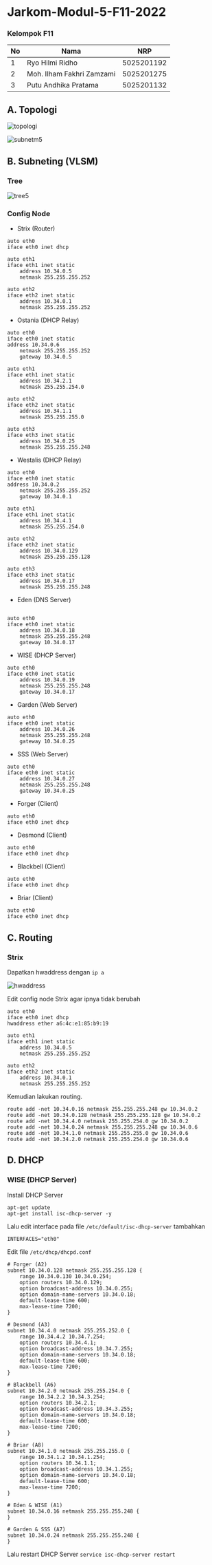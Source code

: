 # Jarkom-Modul-5-F11-2022

### Kelompok F11

| **No** | **Nama** | **NRP** | 
| ------------- | ------------- | --------- |
| 1 | Ryo Hilmi Ridho  | 5025201192 | 
| 2 | Moh. Ilham Fakhri Zamzami | 5025201275 |
| 3 | Putu Andhika Pratama | 5025201132 |

## A. Topologi
![topologi](https://user-images.githubusercontent.com/100068648/205689037-1cc0d455-080f-42e1-a0e8-645fcab38057.png)

![subnetm5](https://user-images.githubusercontent.com/100068648/205700026-5435aa5b-b177-42b2-9c56-fe62189ba9ee.png)

## B. Subneting (VLSM)

### Tree
![tree5](https://user-images.githubusercontent.com/100068648/205799802-44f6a840-7da8-4de7-9193-986a29c25385.png)

### Config Node

- Strix (Router)
```
auto eth0
iface eth0 inet dhcp

auto eth1
iface eth1 inet static
    address 10.34.0.5
    netmask 255.255.255.252

auto eth2
iface eth2 inet static
    address 10.34.0.1
    netmask 255.255.255.252
```

- Ostania (DHCP Relay)
```
auto eth0
iface eth0 inet static
address 10.34.0.6
    netmask 255.255.255.252
    gateway 10.34.0.5

auto eth1
iface eth1 inet static
    address 10.34.2.1
    netmask 255.255.254.0

auto eth2
iface eth2 inet static
    address 10.34.1.1
    netmask 255.255.255.0

auto eth3
iface eth3 inet static
    address 10.34.0.25
    netmask 255.255.255.248
```

- Westalis (DHCP Relay)
```
auto eth0
iface eth0 inet static
address 10.34.0.2
    netmask 255.255.255.252
    gateway 10.34.0.1

auto eth1
iface eth1 inet static
    address 10.34.4.1
    netmask 255.255.254.0

auto eth2
iface eth2 inet static
    address 10.34.0.129
    netmask 255.255.255.128

auto eth3
iface eth3 inet static
    address 10.34.0.17
    netmask 255.255.255.248
```

- Eden (DNS Server)
```

auto eth0
iface eth0 inet static
    address 10.34.0.18
    netmask 255.255.255.248
    gateway 10.34.0.17
```

- WISE (DHCP Server)
```
auto eth0
iface eth0 inet static
    address 10.34.0.19
    netmask 255.255.255.248
    gateway 10.34.0.17
```

- Garden (Web Server)
```
auto eth0
iface eth0 inet static
    address 10.34.0.26
    netmask 255.255.255.248
    gateway 10.34.0.25
```

- SSS (Web Server)
```
auto eth0
iface eth0 inet static
    address 10.34.0.27
    netmask 255.255.255.248
    gateway 10.34.0.25
```

- Forger (Client)
```
auto eth0
iface eth0 inet dhcp
```

- Desmond (Client)
```
auto eth0
iface eth0 inet dhcp
```

- Blackbell (Client)
```
auto eth0
iface eth0 inet dhcp
```

- Briar (Client)
```
auto eth0
iface eth0 inet dhcp
```

## C. Routing

### Strix
Dapatkan hwaddress dengan `ip a`

![hwaddress](https://user-images.githubusercontent.com/100068648/205817234-a1262bf6-c78e-4ebe-8988-d6c7b152c6ee.png)

Edit config node Strix agar ipnya tidak berubah
```
auto eth0
iface eth0 inet dhcp
hwaddress ether a6:4c:e1:85:b9:19

auto eth1
iface eth1 inet static
    address 10.34.0.5
    netmask 255.255.255.252

auto eth2
iface eth2 inet static
    address 10.34.0.1
    netmask 255.255.255.252
```

Kemudian lakukan routing.
```
route add -net 10.34.0.16 netmask 255.255.255.248 gw 10.34.0.2
route add -net 10.34.0.128 netmask 255.255.255.128 gw 10.34.0.2
route add -net 10.34.4.0 netmask 255.255.254.0 gw 10.34.0.2
route add -net 10.34.0.24 netmask 255.255.255.248 gw 10.34.0.6
route add -net 10.34.1.0 netmask 255.255.255.0 gw 10.34.0.6
route add -net 10.34.2.0 netmask 255.255.254.0 gw 10.34.0.6
```

## D. DHCP

### WISE (DHCP Server)

Install DHCP Server

```
apt-get update
apt-get install isc-dhcp-server -y
```

Lalu edit interface pada file `/etc/default/isc-dhcp-server` tambahkan

```
INTERFACES="eth0"
```

Edit file `/etc/dhcp/dhcpd.conf`

```
# Forger (A2)
subnet 10.34.0.128 netmask 255.255.255.128 {
    range 10.34.0.130 10.34.0.254;
    option routers 10.34.0.129;
    option broadcast-address 10.34.0.255;
    option domain-name-servers 10.34.0.18;
    default-lease-time 600;
    max-lease-time 7200;
}

# Desmond (A3)
subnet 10.34.4.0 netmask 255.255.252.0 {
    range 10.34.4.2 10.34.7.254;
    option routers 10.34.4.1;
    option broadcast-address 10.34.7.255;
    option domain-name-servers 10.34.0.18;
    default-lease-time 600;
    max-lease-time 7200;
}

# Blackbell (A6)
subnet 10.34.2.0 netmask 255.255.254.0 {
    range 10.34.2.2 10.34.3.254;
    option routers 10.34.2.1;
    option broadcast-address 10.34.3.255;
    option domain-name-servers 10.34.0.18;
    default-lease-time 600;
    max-lease-time 7200;
}

# Briar (A8)
subnet 10.34.1.0 netmask 255.255.255.0 {
    range 10.34.1.2 10.34.1.254;
    option routers 10.34.1.1;
    option broadcast-address 10.34.1.255;
    option domain-name-servers 10.34.0.18;
    default-lease-time 600;
    max-lease-time 7200;
}

# Eden & WISE (A1)
subnet 10.34.0.16 netmask 255.255.255.248 {
}

# Garden & SSS (A7)
subnet 10.34.0.24 netmask 255.255.255.248 {
}
```

Lalu restart DHCP Server `service isc-dhcp-server restart`

